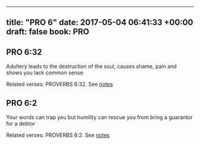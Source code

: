 
---
title: "PRO 6"
date: 2017-05-04 06:41:33 +00:00
draft: false
book: PRO
---

## PRO 6:32

Adultery leads to the destruction of the soul, causes shame, pain and shows you lack common sense

Related verses: PROVERBS 6:32. See [notes](https://my.bible.com/notes/2627514142533870354)


## PRO 6:2

Your words can trap you but humility can rescue you from bring a guarantor for a debtor

Related verses: PROVERBS 6:2. See [notes](https://my.bible.com/notes/2627512159232058124)

